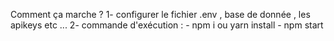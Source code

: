 Comment ça marche ?
1- configurer le fichier .env , base de donnée , les apikeys etc ...
2- commande d'exécution : 
    - npm i ou yarn install
    - npm start 
